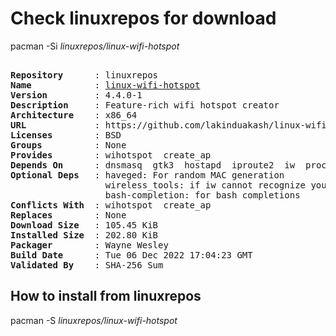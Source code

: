 # Check linuxrepos for download

pacman -Si *linuxrepos/linux-wifi-hotspot*

<div class="highlight"><pre class="highlight"><text>
<b>Repository</b>      : linuxrepos
<b>Name</b>            : <a href="../../x86_64/linux-wifi-hotspot-4.4.0-1-x86_64.pkg.tar.zst">linux-wifi-hotspot</a>
<b>Version</b>         : 4.4.0-1
<b>Description</b>     : Feature-rich wifi hotspot creator
<b>Architecture</b>    : x86_64
<b>URL</b>             : https://github.com/lakinduakash/linux-wifi-hotspot
<b>Licenses</b>        : BSD
<b>Groups</b>          : None
<b>Provides</b>        : wihotspot  create_ap
<b>Depends On</b>      : dnsmasq  gtk3  hostapd  iproute2  iw  procps-ng  qrencode
<b>Optional Deps</b>   : haveged: For random MAC generation
                  wireless_tools: if iw cannot recognize your adapter
                  bash-completion: for bash completions
<b>Conflicts With</b>  : wihotspot  create_ap
<b>Replaces</b>        : None
<b>Download Size</b>   : 105.45 KiB
<b>Installed Size</b>  : 202.80 KiB
<b>Packager</b>        : Wayne Wesley <wayne6324@gmail.com>
<b>Build Date</b>      : Tue 06 Dec 2022 17:04:23 GMT
<b>Validated By</b>    : SHA-256 Sum
</text></pre></div>

## How to install from linuxrepos

pacman -S *linuxrepos/linux-wifi-hotspot*
